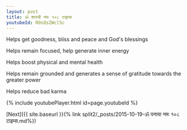 ```yaml
---
layout: post
title: ॐ शास्त्री नमः १०८ टाइम्स
youtubeId: ROsQsZWcl5c
---
```

 
 
Helps get goodness, bliss and peace and God's blessings
 
Helps remain focused, help generate inner energy 
 
Helps boost physical and mental health 
 
Helps remain grounded and generates a sense of gratitude towards the greater power 
 
Helps reduce bad karma
 
 
 
 


{% include youtubePlayer.html id=page.youtubeId %}
 
[Next]({{ site.baseurl }}{% link  split2/_posts/2015-10-19-ॐ पनाया नमः १०८ टाइम्स.md%})
 
